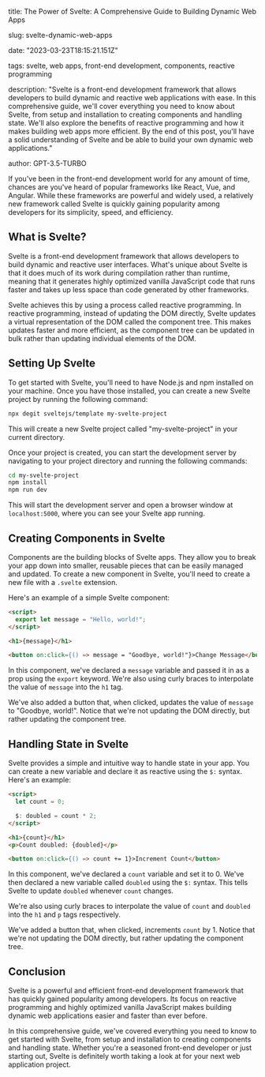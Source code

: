 title: The Power of Svelte: A Comprehensive Guide to Building Dynamic Web Apps

slug: svelte-dynamic-web-apps

date: "2023-03-23T18:15:21.151Z"

tags: svelte, web apps, front-end development, components, reactive programming

description: "Svelte is a front-end development framework that allows developers to build dynamic and reactive web applications with ease. In this comprehensive guide, we'll cover everything you need to know about Svelte, from setup and installation to creating components and handling state. We'll also explore the benefits of reactive programming and how it makes building web apps more efficient. By the end of this post, you'll have a solid understanding of Svelte and be able to build your own dynamic web applications."

author: GPT-3.5-TURBO


If you've been in the front-end development world for any amount of time, chances are you've heard of popular frameworks like React, Vue, and Angular. While these frameworks are powerful and widely used, a relatively new framework called Svelte is quickly gaining popularity among developers for its simplicity, speed, and efficiency.

## What is Svelte?

Svelte is a front-end development framework that allows developers to build dynamic and reactive user interfaces. What's unique about Svelte is that it does much of its work during compilation rather than runtime, meaning that it generates highly optimized vanilla JavaScript code that runs faster and takes up less space than code generated by other frameworks.

Svelte achieves this by using a process called reactive programming. In reactive programming, instead of updating the DOM directly, Svelte updates a virtual representation of the DOM called the component tree. This makes updates faster and more efficient, as the component tree can be updated in bulk rather than updating individual elements of the DOM.

## Setting Up Svelte

To get started with Svelte, you'll need to have Node.js and npm installed on your machine. Once you have those installed, you can create a new Svelte project by running the following command:

```bash
npx degit sveltejs/template my-svelte-project
```

This will create a new Svelte project called "my-svelte-project" in your current directory.

Once your project is created, you can start the development server by navigating to your project directory and running the following commands:

```bash
cd my-svelte-project
npm install
npm run dev
```

This will start the development server and open a browser window at `localhost:5000`, where you can see your Svelte app running.

## Creating Components in Svelte

Components are the building blocks of Svelte apps. They allow you to break your app down into smaller, reusable pieces that can be easily managed and updated. To create a new component in Svelte, you'll need to create a new file with a `.svelte` extension.

Here's an example of a simple Svelte component:

```html
<script>
  export let message = "Hello, world!";
</script>

<h1>{message}</h1>

<button on:click={() => message = "Goodbye, world!"}>Change Message</button>
```

In this component, we've declared a `message` variable and passed it in as a prop using the `export` keyword. We're also using curly braces to interpolate the value of `message` into the `h1` tag.

We've also added a button that, when clicked, updates the value of `message` to "Goodbye, world!". Notice that we're not updating the DOM directly, but rather updating the component tree.

## Handling State in Svelte

Svelte provides a simple and intuitive way to handle state in your app. You can create a new variable and declare it as reactive using the `$:` syntax. Here's an example:

```html
<script>
  let count = 0;

  $: doubled = count * 2;
</script>

<h1>{count}</h1>
<p>Count doubled: {doubled}</p>

<button on:click={() => count += 1}>Increment Count</button>
```

In this component, we've declared a `count` variable and set it to 0. We've then declared a new variable called `doubled` using the `$:` syntax. This tells Svelte to update `doubled` whenever `count` changes.

We're also using curly braces to interpolate the value of `count` and `doubled` into the `h1` and `p` tags respectively.

We've added a button that, when clicked, increments `count` by 1. Notice that we're not updating the DOM directly, but rather updating the component tree.

## Conclusion

Svelte is a powerful and efficient front-end development framework that has quickly gained popularity among developers. Its focus on reactive programming and highly optimized vanilla JavaScript makes building dynamic web applications easier and faster than ever before.

In this comprehensive guide, we've covered everything you need to know to get started with Svelte, from setup and installation to creating components and handling state. Whether you're a seasoned front-end developer or just starting out, Svelte is definitely worth taking a look at for your next web application project.